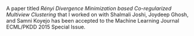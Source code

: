 A paper titled _Rényi Divergence Minimization based Co-regularized Multiview Clustering_ that I worked on with Shalmali Joshi, Joydeep Ghosh, and Samni Koyejo has been accepted to the Machine Learning Journal ECML/PKDD 2015 Special Issue.
